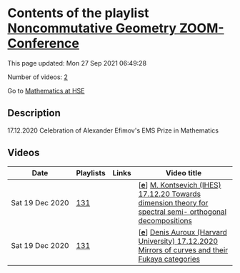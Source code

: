 # Contents of the playlist [Noncommutative Geometry ZOOM-Conference](https://www.youtube.com/playlist?list=PLq3E5oubNNoD9w1QqXuxsnurpHL3TP7hT)

This page updated: Mon 27 Sep 2021 06:49:28

Number of videos: [2](#videos)

Go to [Mathematics at HSE](../README.md)

## Description

17.12.2020 Celebration of Alexander Efimov's EMS Prize in Mathematics

## Videos

|Date|Playlists|Links|Video title|
|---|---|---|---|
| Sat&nbsp;19&nbsp;Dec&nbsp;2020 | [131](../playlists/131 "Noncommutative Geometry ZOOM-Conference") |  | [[**e**](https://studio.youtube.com/video/hNiG64KGwpA/edit "Edit")] [M. Kontsevich (IHES) 17.12.20 Towards dimension theory for spectral semi- orthogonal decompositions](https://www.youtube.com/watch?v=hNiG64KGwpA&list=PLq3E5oubNNoD9w1QqXuxsnurpHL3TP7hT "Noncommutative Geometry ZOOM-Conference 17.12.2020&#013;Celebration of Alexander Efimov's EMS Prize in Mathematics") |
| Sat&nbsp;19&nbsp;Dec&nbsp;2020 | [131](../playlists/131 "Noncommutative Geometry ZOOM-Conference") |  | [[**e**](https://studio.youtube.com/video/ANUxh7LGX84/edit "Edit")] [Denis Auroux (Harvard University) 17.12.2020 Mirrors of curves and their Fukaya categories](https://www.youtube.com/watch?v=ANUxh7LGX84&list=PLq3E5oubNNoD9w1QqXuxsnurpHL3TP7hT "Noncommutative Geometry Conference - 17.12.2020&#013;Celebration of Alexander Efimov's EMS Prize in Mathematics") |
